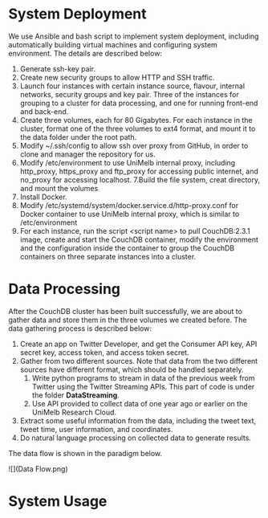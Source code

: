 # System Deployment

We use Ansible and bash script to implement system deployment, including automatically building virtual machines and configuring system environment. The details are described below:

1. Generate ssh-key pair.
2. Create new security groups to allow HTTP and SSH traffic.
3. Launch four instances with certain instance source, flavour, internal networks, security groups and key pair. Three of the instances for grouping to a cluster for data processing, and one for running front-end and back-end.
4. Create three volumes, each for 80 Gigabytes. For each instance in the cluster, format one of the three volumes to ext4 format, and mount it to the data folder under the root path.
5. Modify ~/.ssh/config to allow ssh over proxy from GitHub, in order to clone and manager the repository for us.
6. Modify /etc/environment to use UniMelb internal proxy, including http_proxy, https_proxy and ftp_proxy for accessing public internet, and no_proxy for accessing localhost.
7.Build the file system, creat directory, and mount the volumes
8. Install Docker.
9. Modify /etc/systemd/system/docker.service.d/http-proxy.conf for Docker container to use UniMelb internal proxy, which is similar to /etc/environment
10. For each instance, run the script \<script name\> to pull CouchDB:2.3.1 image, create and start the CouchDB container, modify the environment and the configuration inside the container to group the CouchDB containers on three separate instances into a cluster.



# Data Processing

After the CouchDB cluster has been built successfully, we are about to gather data and store them in the three volumes we created before. The data gathering process is described below:

1. Create an app on Twitter Developer, and get the Consumer API key, API secret key, access token, and access token secret.
2. Gather from two different sources. Note that data from the two different sources have different format, which should be handled separately.
   1. Write python programs to stream in data of the previous week from Twitter using the Twitter Streaming APIs. This part of code is under the folder **DataStreaming**.
   2. Use API provided to collect data of one year ago or earlier on the UniMelb Research Cloud.
3. Extract some useful information from the data, including the tweet text, tweet time, user information, and coordinates.
4. Do natural language processing on collected data to generate results.

The data flow is shown in the paradigm below.

![](Data Flow.png)



# System Usage

